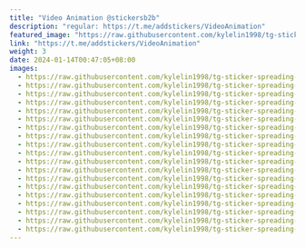```yaml
---
title: "Video Animation @stickersb2b"
description: "regular: https://t.me/addstickers/VideoAnimation"
featured_image: "https://raw.githubusercontent.com/kylelin1998/tg-sticker-spreading-worldwide-images/main/img/ad029682-f3e0-428d-a787-36f14f814d80.jpg"
link: "https://t.me/addstickers/VideoAnimation"
weight: 3
date: 2024-01-14T00:47:05+08:00
images:
  - https://raw.githubusercontent.com/kylelin1998/tg-sticker-spreading-worldwide-images/main/img/ad029682-f3e0-428d-a787-36f14f814d80.jpg
  - https://raw.githubusercontent.com/kylelin1998/tg-sticker-spreading-worldwide-images/main/img/18fdf692-bc9d-4e0b-8fee-55956d192c90.jpg
  - https://raw.githubusercontent.com/kylelin1998/tg-sticker-spreading-worldwide-images/main/img/bfe969a7-3fb4-4947-9e8a-2f4706180186.jpg
  - https://raw.githubusercontent.com/kylelin1998/tg-sticker-spreading-worldwide-images/main/img/1cb1e96a-a07e-4c01-919a-b3a25e7a8033.jpg
  - https://raw.githubusercontent.com/kylelin1998/tg-sticker-spreading-worldwide-images/main/img/bd3b6df0-c063-4f1e-868c-d8555a16cd7f.jpg
  - https://raw.githubusercontent.com/kylelin1998/tg-sticker-spreading-worldwide-images/main/img/14169964-3283-4b3d-b854-04446acbf843.jpg
  - https://raw.githubusercontent.com/kylelin1998/tg-sticker-spreading-worldwide-images/main/img/c4b04df7-30da-41af-ac63-8b2cc0e30453.jpg
  - https://raw.githubusercontent.com/kylelin1998/tg-sticker-spreading-worldwide-images/main/img/93f39bb0-0471-404f-930e-7a110495d98c.jpg
  - https://raw.githubusercontent.com/kylelin1998/tg-sticker-spreading-worldwide-images/main/img/f3859616-3f49-4e39-a552-519f8f4fac9d.jpg
  - https://raw.githubusercontent.com/kylelin1998/tg-sticker-spreading-worldwide-images/main/img/f7724a74-2848-492e-9e89-3f5feb406d4f.jpg
  - https://raw.githubusercontent.com/kylelin1998/tg-sticker-spreading-worldwide-images/main/img/6b49aebe-00ab-49ed-919f-8de44ec6c8c9.jpg
  - https://raw.githubusercontent.com/kylelin1998/tg-sticker-spreading-worldwide-images/main/img/d49e4e43-355a-4f2e-808c-91699c376f59.jpg
  - https://raw.githubusercontent.com/kylelin1998/tg-sticker-spreading-worldwide-images/main/img/92f482d3-0857-48ed-ac39-9ceaaa003f28.jpg
  - https://raw.githubusercontent.com/kylelin1998/tg-sticker-spreading-worldwide-images/main/img/d5d7d628-fd29-4a30-94dd-9e3b5b8a296d.jpg
  - https://raw.githubusercontent.com/kylelin1998/tg-sticker-spreading-worldwide-images/main/img/a6199984-0a12-4608-8b03-892f9b6a915c.jpg
  - https://raw.githubusercontent.com/kylelin1998/tg-sticker-spreading-worldwide-images/main/img/1062cecb-188a-41c6-8596-6905c1663834.jpg
  - https://raw.githubusercontent.com/kylelin1998/tg-sticker-spreading-worldwide-images/main/img/72085d6d-09a7-4c4f-b322-c4bd8eb13680.jpg
  - https://raw.githubusercontent.com/kylelin1998/tg-sticker-spreading-worldwide-images/main/img/c58587a1-ec18-4f7c-a4f7-9dd052ee814d.jpg
  - https://raw.githubusercontent.com/kylelin1998/tg-sticker-spreading-worldwide-images/main/img/0fa4dccc-1298-4d2c-8780-076a017c875d.jpg
---
```

